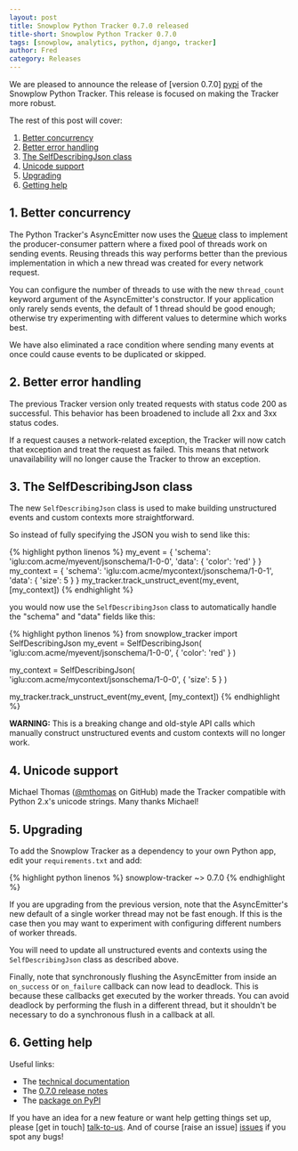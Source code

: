 ```yaml
---
layout: post
title: Snowplow Python Tracker 0.7.0 released
title-short: Snowplow Python Tracker 0.7.0
tags: [snowplow, analytics, python, django, tracker]
author: Fred
category: Releases
---
```


We are pleased to announce the release of [version 0.7.0] [pypi] of the Snowplow Python Tracker. This release is focused on making the Tracker more robust.

The rest of this post will cover:

1. [Better concurrency](/blog/2015/08/07/snowplow-python-tracker-0.7.0-released/#threads)
2. [Better error handling](/blog/2015/08/07/snowplow-python-tracker-0.7.0-released/#errors)
3. [The SelfDescribingJson class](/blog/2015/08/07/snowplow-python-tracker-0.7.0-released/#)
4. [Unicode support](/blog/2015/08/07/snowplow-python-tracker-0.7.0-released/#unicode)
5. [Upgrading](/blog/2015/08/07/snowplow-python-tracker-0.7.0-released/#upgrading)
6. [Getting help](/blog/2015/08/07/snowplow-python-tracker-0.7.0-released/#help)

<!--more-->

<h2 id="threads">1. Better concurrency</h2>

The Python Tracker's AsyncEmitter now uses the [Queue][queue] class to implement the producer-consumer pattern where a fixed pool of threads work on sending events. Reusing threads this way performs better than the previous implementation in which a new thread was created for every network request.

You can configure the number of threads to use with the new `thread_count` keyword argument of the AsyncEmitter's constructor. If your application only rarely sends events, the default of 1 thread should be good enough; otherwise try experimenting with different values to determine which works best.

We have also eliminated a race condition where sending many events at once could cause events to be duplicated or skipped.

<h2 id="errors">2. Better error handling</h2>

The previous Tracker version only treated requests with status code 200 as successful. This behavior has been broadened to include all 2xx and 3xx status codes.

If a request causes a network-related exception, the Tracker will now catch that exception and treat the request as failed. This means that network unavailability will no longer cause the Tracker to throw an exception.

<h2 id="selfDescribingJson">3. The SelfDescribingJson class</h2>

The new `SelfDescribingJson` class is used to make building unstructured events and custom contexts more straightforward.

So instead of fully specifying the JSON you wish to send like this:

{% highlight python linenos %}
my_event = {
	'schema': 'iglu:com.acme/myevent/jsonschema/1-0-0',
	'data': {
		'color': 'red'
	}
}
my_context = {
	'schema': 'iglu:com.acme/mycontext/jsonschema/1-0-1',
	'data': {
		'size': 5
	}
}
my_tracker.track_unstruct_event(my_event, [my_context])
{% endhighlight %}

you would now use the `SelfDescribingJson` class to automatically handle the "schema" and "data" fields like this:

{% highlight python linenos %}
from snowplow_tracker import SelfDescribingJson
my_event = SelfDescribingJson(
	'iglu:com.acme/myevent/jsonschema/1-0-0',
	{
		'color': 'red'
	}
)

my_context = SelfDescribingJson(
	'iglu:com.acme/mycontext/jsonschema/1-0-0',
	{
		'size': 5
	}
)

my_tracker.track_unstruct_event(my_event, [my_context])
{% endhighlight %}

**WARNING:** This is a breaking change and old-style API calls which manually construct unstructured events and custom contexts will no longer work.

<h2 id="unicode">4. Unicode support</h2>

Michael Thomas ([@mthomas][mthomas] on GitHub) made the Tracker compatible with Python 2.x's unicode strings. Many thanks Michael!

<h2><a name="upgrading">5. Upgrading</a></h2>

To add the Snowplow Tracker as a dependency to your own Python app, edit your `requirements.txt` and add:

{% highlight python linenos %}
snowplow-tracker ~> 0.7.0
{% endhighlight %}

If you are upgrading from the previous version, note that the AsyncEmitter's new default of a single worker thread may not be fast enough. If this is the case then you may want to experiment with configuring different numbers of worker threads.

You will need to update all unstructured events and contexts using the `SelfDescribingJson` class as described above.

Finally, note that synchronously flushing the AsyncEmitter from inside an `on_success` or `on_failure` callback can now lead to deadlock. This is because these callbacks get executed by the worker threads. You can avoid deadlock by performing the flush in a different thread, but it shouldn't be necessary to do a synchronous flush in a callback at all.

<h2 id="help">6. Getting help</h2>

Useful links:

* The [technical documentation][wiki]
* The [0.7.0 release notes][tracker-070]
* The [package on PyPI][pypi]

If you have an idea for a new feature or want help getting things set up, please [get in touch] [talk-to-us]. And of course [raise an issue] [issues] if you spot any bugs!

[mthomas]: https://github.com/mthomas
[queue]: https://docs.python.org/3/library/queue.html

[repo]: https://github.com/snowplow/snowplow-python-tracker
[pypi]: https://pypi.python.org/pypi/snowplow-tracker/0.6.0.post1
[setup]: https://github.com/snowplow/snowplow/wiki/Python-tracker-setup
[wiki]: https://github.com/snowplow/snowplow/wiki/Python-Tracker
[talk-to-us]: https://github.com/snowplow/snowplow/wiki/Talk-to-us
[issues]: https://github.com/snowplow/snowplow/issues

[tracker-070]: https://github.com/snowplow/snowplow-python-tracker/releases/tag/0.7.0
